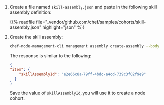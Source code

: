 1. Create a file named `skill-assembly.json` and paste in the following skill assembly definition:

   {{% readfile file="_vendor/github.com/chef/samples/cohorts/skill-assembly.json" highlight="json" %}}

1. Create the skill assembly:

    ```sh
    chef-node-management-cli management assembly create-assembly --body-file skill-assembly.json --profile <NODE_MANAGER_PROFILE_NAME>
    ```

    The response is similar to the following:

    ```json
    {
    "item": {
        "skillAssemblyId": "e2e66c8a-79ff-4bdc-a4cd-739c3f02f9e9"
      }
    }
    ```

    Save the value of `skillAssemblyId`, you will use it to create a node cohort.
